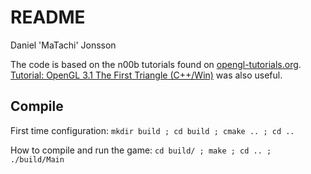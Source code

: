 README
======

Daniel 'MaTachi' Jonsson

The code is based on the n00b tutorials found on
[opengl-tutorials.org](http://www.opengl-tutorial.org/). [Tutorial: OpenGL 3.1
The First Triangle
(C++/Win)](http://www.opengl.org/wiki/Tutorial:_OpenGL_3.1_The_First_Triangle_%28C%2B%2B/Win%29)
was also useful.

## Compile

First time configuration: `mkdir build ; cd build ; cmake .. ; cd ..`

How to compile and run the game: `cd build/ ; make ; cd .. ; ./build/Main`
